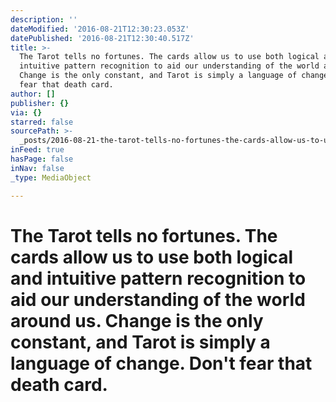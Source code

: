 ```yaml
---
description: ''
dateModified: '2016-08-21T12:30:23.053Z'
datePublished: '2016-08-21T12:30:40.517Z'
title: >-
  The Tarot tells no fortunes. The cards allow us to use both logical and
  intuitive pattern recognition to aid our understanding of the world around us.
  Change is the only constant, and Tarot is simply a language of change. Don't
  fear that death card.
author: []
publisher: {}
via: {}
starred: false
sourcePath: >-
  _posts/2016-08-21-the-tarot-tells-no-fortunes-the-cards-allow-us-to-use-both.md
inFeed: true
hasPage: false
inNav: false
_type: MediaObject

---
```

# The Tarot tells no fortunes. The cards allow us to use both logical and intuitive pattern recognition to aid our understanding of the world around us. Change is the only constant, and Tarot is simply a language of change. Don't fear that death card.